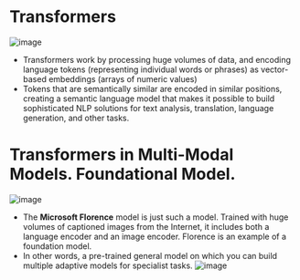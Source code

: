 # Transformers
![image](https://learn.microsoft.com/en-us/training/wwl-data-ai/analyze-images-computer-vision/media/language-encoder.png)  
* Transformers work by processing huge volumes of data, and encoding language tokens (representing individual words or phrases) as vector-based embeddings (arrays of numeric values)
* Tokens that are semantically similar are encoded in similar positions, creating a semantic language model that makes it possible to build sophisticated NLP solutions for text analysis, translation, language generation, and other tasks.

# Transformers in Multi-Modal Models. Foundational Model. 
![image](https://github.com/Glareone/OpenAI-and-ChatGPT-meet-.Net/assets/4239376/f8ea5f0a-9439-4384-bc40-633bb7818fd3)

* The **Microsoft Florence** model is just such a model. Trained with huge volumes of captioned images from the Internet, it includes both a language encoder and an image encoder. Florence is an example of a foundation model.
* In other words, a pre-trained general model on which you can build multiple adaptive models for specialist tasks.
![image](https://github.com/Glareone/OpenAI-and-ChatGPT-meet-.Net/assets/4239376/7280bf7b-4d18-44a7-940e-192b8aa09225)
